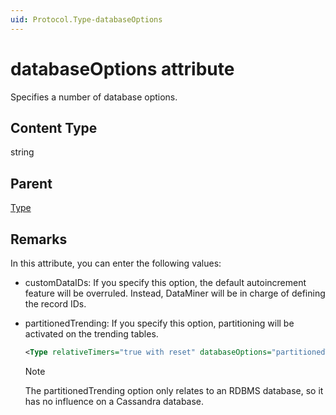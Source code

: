 ```yaml
---
uid: Protocol.Type-databaseOptions
---
```


# databaseOptions attribute

Specifies a number of database options.

## Content Type

string

## Parent

[Type](xref:Protocol.Type)

## Remarks

In this attribute, you can enter the following values:

- customDataIDs: If you specify this option, the default autoincrement feature will be overruled. Instead, DataMiner will be in charge of defining the record IDs.<!-- RN 4271 -->

- partitionedTrending: If you specify this option, partitioning will be activated on the trending tables.<!-- RN 5807 -->

  ```xml
  <Type relativeTimers="true with reset" databaseOptions="partitionedTrending">serial</Type>
  ```

  > [!NOTE]
  > The partitionedTrending option only relates to an RDBMS database, so it has no influence on a Cassandra database.
